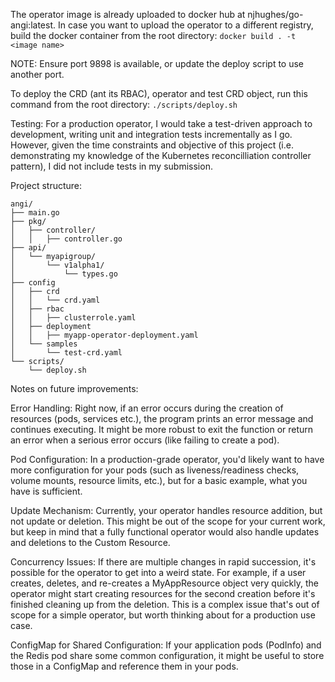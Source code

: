 The operator image is already uploaded to docker hub at njhughes/go-angi:latest.
In case you want to upload the operator to a different registry, build the docker container from the root directory:
```docker build . -t <image name>``` 

NOTE: Ensure port 9898 is available, or update the deploy script to use another port.

To deploy the CRD (ant its RBAC), operator and test CRD object, run this command from the root directory:
```./scripts/deploy.sh```

Testing:
For a production operator, I would take a test-driven approach to development, writing unit and integration tests incrementally as I go.
However, given the time constraints and objective of this project (i.e. demonstrating my knowledge of the Kubernetes reconcilliation controller pattern),
I did not include tests in my submission.

Project structure:
```
angi/
├── main.go
├── pkg/
│   ├── controller/
│   │   ├── controller.go
├── api/
│   └── myapigroup/
│       └── v1alpha1/
│           └── types.go
├── config
│   ├── crd
│   │   └── crd.yaml
│   ├── rbac
│   │   ├── clusterrole.yaml
│   ├── deployment
│   │   ├── myapp-operator-deployment.yaml
│   └── samples
│       └── test-crd.yaml
└── scripts/
    └── deploy.sh
```

Notes on future improvements:

Error Handling: Right now, if an error occurs during the creation of resources (pods, services etc.), the program prints an error message and continues executing. It might be more robust to exit the function or return an error when a serious error occurs (like failing to create a pod).

Pod Configuration: In a production-grade operator, you'd likely want to have more configuration for your pods (such as liveness/readiness checks, volume mounts, resource limits, etc.), but for a basic example, what you have is sufficient.

Update Mechanism: Currently, your operator handles resource addition, but not update or deletion. This might be out of the scope for your current work, but keep in mind that a fully functional operator would also handle updates and deletions to the Custom Resource.

Concurrency Issues: If there are multiple changes in rapid succession, it's possible for the operator to get into a weird state. For example, if a user creates, deletes, and re-creates a MyAppResource object very quickly, the operator might start creating resources for the second creation before it's finished cleaning up from the deletion. This is a complex issue that's out of scope for a simple operator, but worth thinking about for a production use case.

ConfigMap for Shared Configuration: If your application pods (PodInfo) and the Redis pod share some common configuration, it might be useful to store those in a ConfigMap and reference them in your pods.





